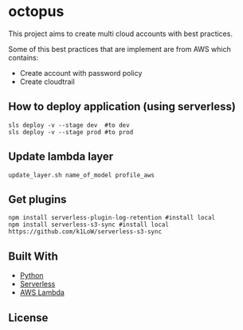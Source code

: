 # octopus
This project aims to create multi cloud accounts with best practices.

Some of this best practices that are implement are from AWS which contains:
- Create account with password policy
- Create cloudtrail




## How to deploy application (using serverless)

```shell script
sls deploy -v --stage dev  #to dev
sls deploy -v --stage prod #to prod
```

## Update lambda layer
```shell script
update_layer.sh name_of_model profile_aws
```

## Get plugins
```
npm install serverless-plugin-log-retention #install local
npm install serverless-s3-sync #install local https://github.com/k1LoW/serverless-s3-sync
```


## Built With
- [Python](https://www.python.org/)
- [Serverless](https://serverless.com/)
- [AWS Lambda](https://aws.amazon.com/lambda/)

## License

